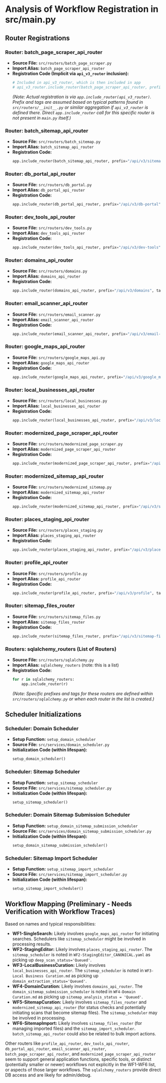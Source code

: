 # Analysis of Workflow Registration in src/main.py

## Router Registrations

### Router: batch_page_scraper_api_router

- **Source File:** `src/routers/batch_page_scraper.py`
- **Import Alias:** `batch_page_scraper_api_router`
- **Registration Code (Implicit via `api_v3_router` inclusion):**
  ```python
  # Included in api_v3_router, which is then included in app
  # api_v3_router.include_router(batch_page_scraper_api_router, prefix="/batch_page_scraper", tags=["Batch Page Scraper"])
  ```
  _(Note: Actual registration is via `app.include_router(api_v3_router)`. Prefix and tags are assumed based on typical patterns found in `src/routers/__init__.py` or similar aggregation if `api_v3_router` is defined there. Direct `app.include_router` call for this specific router is not present in `main.py` itself.)_

### Router: batch_sitemap_api_router

- **Source File:** `src/routers/batch_sitemap.py`
- **Import Alias:** `batch_sitemap_api_router`
- **Registration Code:**
  ```python
  app.include_router(batch_sitemap_api_router, prefix="/api/v3/sitemap/batch", tags=["Sitemap Batch"])
  ```

### Router: db_portal_api_router

- **Source File:** `src/routers/db_portal.py`
- **Import Alias:** `db_portal_api_router`
- **Registration Code:**
  ```python
  app.include_router(db_portal_api_router, prefix="/api/v3/db-portal", tags=["Database Portal"])
  ```

### Router: dev_tools_api_router

- **Source File:** `src/routers/dev_tools.py`
- **Import Alias:** `dev_tools_api_router`
- **Registration Code:**
  ```python
  app.include_router(dev_tools_api_router, prefix="/api/v3/dev-tools", tags=["Developer Tools"])
  ```

### Router: domains_api_router

- **Source File:** `src/routers/domains.py`
- **Import Alias:** `domains_api_router`
- **Registration Code:**
  ```python
  app.include_router(domains_api_router, prefix="/api/v3/domains", tags=["Domains"])
  ```

### Router: email_scanner_api_router

- **Source File:** `src/routers/email_scanner.py`
- **Import Alias:** `email_scanner_api_router`
- **Registration Code:**
  ```python
  app.include_router(email_scanner_api_router, prefix="/api/v3/email-scanner", tags=["Email Scanner"])
  ```

### Router: google_maps_api_router

- **Source File:** `src/routers/google_maps_api.py`
- **Import Alias:** `google_maps_api_router`
- **Registration Code:**
  ```python
  app.include_router(google_maps_api_router, prefix="/api/v3/google_maps_api", tags=["Google Maps API"])
  ```

### Router: local_businesses_api_router

- **Source File:** `src/routers/local_businesses.py`
- **Import Alias:** `local_businesses_api_router`
- **Registration Code:**
  ```python
  app.include_router(local_businesses_api_router, prefix="/api/v3/local-businesses", tags=["Local Businesses"])
  ```

### Router: modernized_page_scraper_api_router

- **Source File:** `src/routers/modernized_page_scraper.py`
- **Import Alias:** `modernized_page_scraper_api_router`
- **Registration Code:**
  ```python
  app.include_router(modernized_page_scraper_api_router, prefix="/api/v3/modernized_page_scraper", tags=["Page Scraper (Modernized)"])
  ```

### Router: modernized_sitemap_api_router

- **Source File:** `src/routers/modernized_sitemap.py`
- **Import Alias:** `modernized_sitemap_api_router`
- **Registration Code:**
  ```python
  app.include_router(modernized_sitemap_api_router, prefix="/api/v3/sitemap", tags=["Sitemap (Modernized)"])
  ```

### Router: places_staging_api_router

- **Source File:** `src/routers/places_staging.py`
- **Import Alias:** `places_staging_api_router`
- **Registration Code:**
  ```python
  app.include_router(places_staging_api_router, prefix="/api/v3/places/staging", tags=["Places Staging"])
  ```

### Router: profile_api_router

- **Source File:** `src/routers/profile.py`
- **Import Alias:** `profile_api_router`
- **Registration Code:**
  ```python
  app.include_router(profile_api_router, prefix="/api/v3/profile", tags=["User Profile"])
  ```

### Router: sitemap_files_router

- **Source File:** `src/routers/sitemap_files.py`
- **Import Alias:** `sitemap_files_router`
- **Registration Code:**
  ```python
  app.include_router(sitemap_files_router, prefix="/api/v3/sitemap-files", tags=["Sitemap Files"])
  ```

### Routers: sqlalchemy_routers (List of Routers)

- **Source File:** `src/routers/sqlalchemy.py`
- **Import Alias:** `sqlalchemy_routers` (note: this is a list)
- **Registration Code:**
  ```python
  for r in sqlalchemy_routers:
      app.include_router(r)
  ```
  _(Note: Specific prefixes and tags for these routers are defined within `src/routers/sqlalchemy.py` or when each router in the list is created.)_

## Scheduler Initializations

### Scheduler: Domain Scheduler

- **Setup Function:** `setup_domain_scheduler`
- **Source File:** `src/services/domain_scheduler.py`
- **Initialization Code (within lifespan):**
  ```python
  setup_domain_scheduler()
  ```

### Scheduler: Sitemap Scheduler

- **Setup Function:** `setup_sitemap_scheduler`
- **Source File:** `src/services/sitemap_scheduler.py`
- **Initialization Code (within lifespan):**
  ```python
  setup_sitemap_scheduler()
  ```

### Scheduler: Domain Sitemap Submission Scheduler

- **Setup Function:** `setup_domain_sitemap_submission_scheduler`
- **Source File:** `src/services/domain_sitemap_submission_scheduler.py`
- **Initialization Code (within lifespan):**
  ```python
  setup_domain_sitemap_submission_scheduler()
  ```

### Scheduler: Sitemap Import Scheduler

- **Setup Function:** `setup_sitemap_import_scheduler`
- **Source File:** `src/services/sitemap_import_scheduler.py`
- **Initialization Code (within lifespan):**
  ```python
  setup_sitemap_import_scheduler()
  ```

## Workflow Mapping (Preliminary - Needs Verification with Workflow Traces)

Based on names and typical responsibilities:

- **WF1-SingleSearch:** Likely involves `google_maps_api_router` for initiating searches. Schedulers like `sitemap_scheduler` might be involved in processing results.
- **WF2-StagingEditor:** Likely involves `places_staging_api_router`. The `sitemap_scheduler` is noted in `WF2-StagingEditor_CANONICAL.yaml` as picking up `deep_scan_status='Queued'`.
- **WF3-LocalBusinessCuration:** Likely involves `local_businesses_api_router`. The `sitemap_scheduler` is noted in `WF3-Local Business Curation.md` as picking up `domain_extraction_status='Queued'`.
- **WF4-DomainCuration:** Likely involves `domains_api_router`. The `domain_sitemap_submission_scheduler` is noted in `WF4-Domain Curation.md` as picking up `sitemap_analysis_status = 'Queued'`.
- **WF5-SitemapCuration:** Likely involves `sitemap_files_router` and `modernized_sitemap_api_router` (for status checks and potentially initiating scans that become sitemap files). The `sitemap_scheduler` may be involved in processing.
- **WF6-SitemapImport:** Likely involves `sitemap_files_router` (for managing imported files) and the `sitemap_import_scheduler`. `batch_sitemap_api_router` could also be related to bulk import actions.

Other routers like `profile_api_router`, `dev_tools_api_router`, `db_portal_api_router`, `email_scanner_api_router`, `batch_page_scraper_api_router`, and `modernized_page_scraper_api_router` seem to support general application functions, specific tools, or distinct (potentially smaller or newer) workflows not explicitly in the WF1-WF6 list, or aspects of those larger workflows. The `sqlalchemy_routers` provide direct DB access and are likely for admin/debug.

